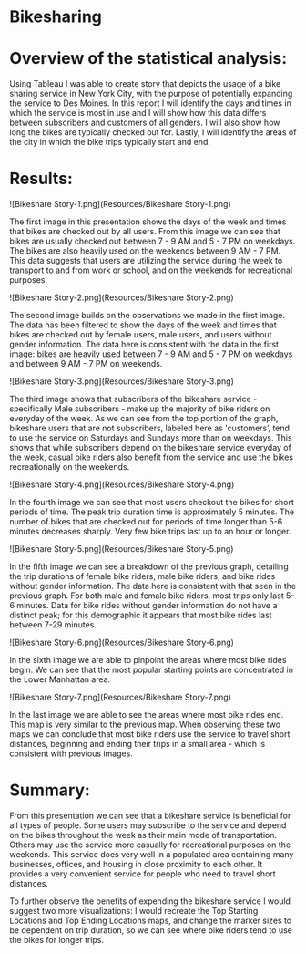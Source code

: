 # Bikesharing

# Overview of the statistical analysis:

Using Tableau I was able to create story that depicts the usage of a bike sharing service in New York City, with the purpose of potentially expanding the service to Des Moines. In this report I will identify the days and times in which the service is most in use and I will show how this data differs between subscribers and customers of all genders. I will also show how long the bikes are typically checked out for. Lastly, I will identify the areas of the city in which the bike trips typically start and end. 


# Results:

![Bikeshare Story-1.png](Resources/Bikeshare Story-1.png)

The first image in this presentation shows the days of the week and times that bikes are checked out by all users. From this image we can see that bikes are usually checked out between 7 - 9 AM and 5 - 7 PM on weekdays. The bikes are also heavily used on the weekends between 9 AM - 7 PM. This data suggests that users are utilizing the service during the week to transport to and from work or school, and on the weekends for recreational purposes. 

![Bikeshare Story-2.png](Resources/Bikeshare Story-2.png)

The second image builds on the observations we made in the first image. The data has been filtered to show the days of the week and times that bikes are checked out by female users, male users, and users without gender information. The data here is consistent with the data in the first image: bikes are heavily used between 7 - 9 AM and 5 - 7 PM on weekdays and between 9 AM - 7 PM on weekends.

![Bikeshare Story-3.png](Resources/Bikeshare Story-3.png)

The third image shows that subscribers of the bikeshare service - specifically Male subscribers - make up the majority of bike riders on everyday of the week. As we can see from the top portion of the graph, bikeshare users that are not subscribers, labeled here as 'customers’, tend to use the service on Saturdays and Sundays more than on weekdays.
This shows that while subscribers depend on the bikeshare service everyday of the week, casual bike riders also benefit from the service and use the bikes recreationally on the weekends.

![Bikeshare Story-4.png](Resources/Bikeshare Story-4.png)

In the fourth image we can see that most users checkout the bikes for short periods of time. The peak trip duration time is approximately 5 minutes. The number of bikes that are checked out for periods of time longer than 5-6 minutes decreases sharply. Very few bike trips last up to an hour or longer. 

![Bikeshare Story-5.png](Resources/Bikeshare Story-5.png)

In the fifth image we can see a breakdown of the previous graph, detailing the trip durations of female bike riders, male bike riders, and bike rides without gender information. The data here is consistent with that seen in the previous graph. For both male and female bike riders, most trips only last 5-6 minutes. Data for bike rides without gender information do not have a distinct peak; for this demographic it appears that most bike rides last between 7-29 minutes. 

![Bikeshare Story-6.png](Resources/Bikeshare Story-6.png)

In the sixth image we are able to pinpoint the areas where most bike rides begin. We can see that the most popular starting points are concentrated in the Lower Manhattan area.

![Bikeshare Story-7.png](Resources/Bikeshare Story-7.png)

In the last image we are able to see the areas where most bike rides end. This map is very similar to the previous map. When observing these two maps we can conclude that most bike riders use the service to travel short distances, beginning and ending their trips in a small area - which is consistent with previous images. 


# Summary:

From this presentation we can see that a bikeshare service is beneficial for all types of people. Some users may subscribe to the service and depend on the bikes throughout the week as their main mode of transportation. Others may use the service more casually for recreational purposes on the weekends. This service does very well in a populated area containing many businesses, offices, and housing in close proximity to each other. It provides a very convenient service for people who need to travel short distances. 

To further observe the benefits of expending the bikeshare service I would suggest two more visualizations: I would recreate the Top Starting Locations and Top Ending Locations maps, and change the marker sizes to be dependent on trip duration, so we can see where bike riders tend to use the bikes for longer trips. 






